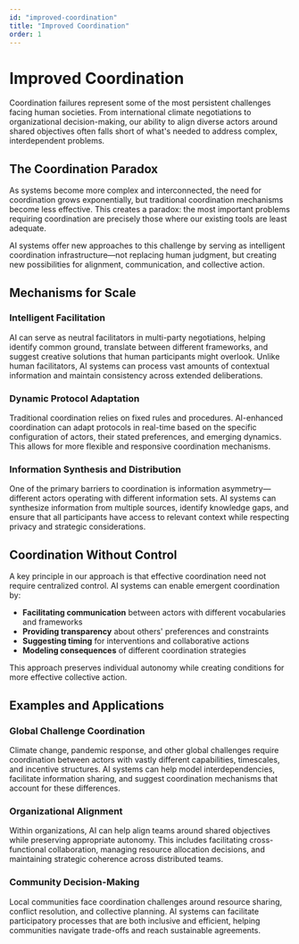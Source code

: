 ```yaml
---
id: "improved-coordination"
title: "Improved Coordination"
order: 1
---
```


# Improved Coordination

Coordination failures represent some of the most persistent challenges facing human societies. From international climate negotiations to organizational decision-making, our ability to align diverse actors around shared objectives often falls short of what's needed to address complex, interdependent problems.

## The Coordination Paradox

As systems become more complex and interconnected, the need for coordination grows exponentially, but traditional coordination mechanisms become less effective. This creates a paradox: the most important problems requiring coordination are precisely those where our existing tools are least adequate.

AI systems offer new approaches to this challenge by serving as intelligent coordination infrastructure—not replacing human judgment, but creating new possibilities for alignment, communication, and collective action.

## Mechanisms for Scale

### Intelligent Facilitation

AI can serve as neutral facilitators in multi-party negotiations, helping identify common ground, translate between different frameworks, and suggest creative solutions that human participants might overlook. Unlike human facilitators, AI systems can process vast amounts of contextual information and maintain consistency across extended deliberations.

### Dynamic Protocol Adaptation

Traditional coordination relies on fixed rules and procedures. AI-enhanced coordination can adapt protocols in real-time based on the specific configuration of actors, their stated preferences, and emerging dynamics. This allows for more flexible and responsive coordination mechanisms.

### Information Synthesis and Distribution

One of the primary barriers to coordination is information asymmetry—different actors operating with different information sets. AI systems can synthesize information from multiple sources, identify knowledge gaps, and ensure that all participants have access to relevant context while respecting privacy and strategic considerations.

## Coordination Without Control

A key principle in our approach is that effective coordination need not require centralized control. AI systems can enable emergent coordination by:

- **Facilitating communication** between actors with different vocabularies and frameworks
- **Providing transparency** about others' preferences and constraints  
- **Suggesting timing** for interventions and collaborative actions
- **Modeling consequences** of different coordination strategies

This approach preserves individual autonomy while creating conditions for more effective collective action.

## Examples and Applications

### Global Challenge Coordination
Climate change, pandemic response, and other global challenges require coordination between actors with vastly different capabilities, timescales, and incentive structures. AI systems can help model interdependencies, facilitate information sharing, and suggest coordination mechanisms that account for these differences.

### Organizational Alignment
Within organizations, AI can help align teams around shared objectives while preserving appropriate autonomy. This includes facilitating cross-functional collaboration, managing resource allocation decisions, and maintaining strategic coherence across distributed teams.

### Community Decision-Making
Local communities face coordination challenges around resource sharing, conflict resolution, and collective planning. AI systems can facilitate participatory processes that are both inclusive and efficient, helping communities navigate trade-offs and reach sustainable agreements.